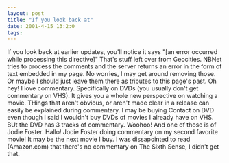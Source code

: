 ```yaml
---
layout: post
title: "If you look back at"
date: 2001-4-15 13:2:0
tags: 
---
```


If you look back at earlier updates, you'll notice it says "[an error occurred while processing this directive]" That's stuff left over from Geocities. NBNet tries to process the comments and the server returns an error in the form of text embedded in my page. No worries, I may get around removing those. Or maybe I should just leave them there as tributes to this page's past. Oh hey! I love commentary. Specifically on DVDs (you usually don't get commentary on VHS). It gives you a whole new perspective on watching a movie. THings that aren't obvious, or aren't made clear in a release can easily be explained during commentary. I may be buying Contact on DVD even though I said I wouldn't buy DVDs of movies I already have on VHS. BUt the DVD has 3 tracks of commentary. Woohoo! And one of those is of Jodie Foster. Hallo! Jodie Foster doing commentary on my second favorite movie! It may be the next movie I buy. I was dissapointed to read (Amazon.com) that there's no commentary on The Sixth Sense, I didn't get that.

